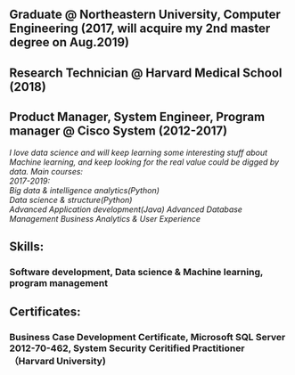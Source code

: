 ## Graduate @ Northeastern University, Computer Engineering  (2017, will acquire my 2nd master degree on Aug.2019)  
## Research Technician @ Harvard Medical School (2018)  
## Product Manager, System Engineer, Program manager @ Cisco System (2012-2017)  

*I love data science and will keep learning some interesting stuff about Machine learning, and keep looking for the real value could be digged by data. Main courses:  
2017-2019:  
            Big data & intelligence analytics(Python)  
            Data science & structure(Python)  
            Advanced Application development(Java)
            Advanced Database Management
            Business Analytics & User Experience*
## Skills:  
### Software development, Data science & Machine learning, program management  
## Certificates:  
### Business Case Development Certificate, Microsoft SQL Server 2012-70-462, System Security Ceritified Practitioner （Harvard University)  
